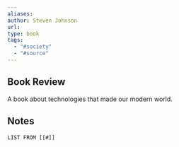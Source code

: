 ```yaml
---
aliases: 
author: Steven Johnson
url: 
type: book
tags:
  - "#society"
  - "#source"
---
```


## Book Review

A book about technologies that made our modern world.

## Notes
```dataview
LIST FROM [[#]]
```